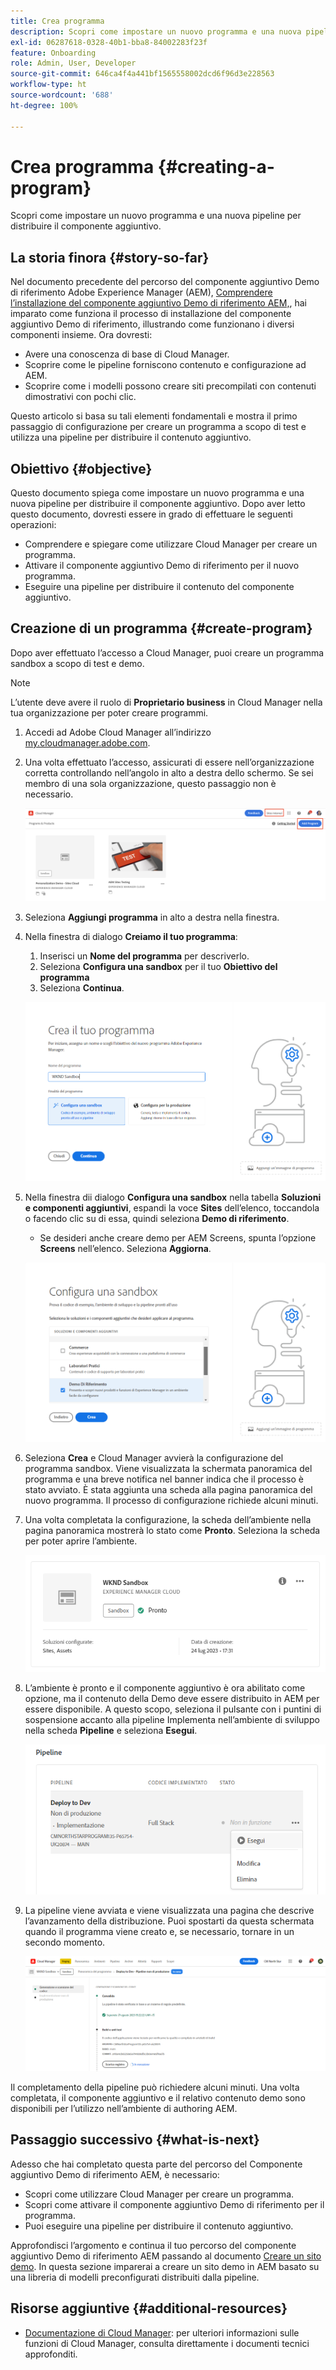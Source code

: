 ```yaml
---
title: Crea programma
description: Scopri come impostare un nuovo programma e una nuova pipeline per distribuire il componente aggiuntivo.
exl-id: 06287618-0328-40b1-bba8-84002283f23f
feature: Onboarding
role: Admin, User, Developer
source-git-commit: 646ca4f4a441bf1565558002dcd6f96d3e228563
workflow-type: ht
source-wordcount: '688'
ht-degree: 100%

---
```



# Crea programma {#creating-a-program}

Scopri come impostare un nuovo programma e una nuova pipeline per distribuire il componente aggiuntivo.

## La storia finora {#story-so-far}

Nel documento precedente del percorso del componente aggiuntivo Demo di riferimento Adobe Experience Manager (AEM), [Comprendere l’installazione del componente aggiuntivo Demo di riferimento AEM,](installation.md), hai imparato come funziona il processo di installazione del componente aggiuntivo Demo di riferimento, illustrando come funzionano i diversi componenti insieme. Ora dovresti:

* Avere una conoscenza di base di Cloud Manager.
* Scoprire come le pipeline forniscono contenuto e configurazione ad AEM.
* Scoprire come i modelli possono creare siti precompilati con contenuti dimostrativi con pochi clic.

Questo articolo si basa su tali elementi fondamentali e mostra il primo passaggio di configurazione per creare un programma a scopo di test e utilizza una pipeline per distribuire il contenuto aggiuntivo.

## Obiettivo {#objective}

Questo documento spiega come impostare un nuovo programma e una nuova pipeline per distribuire il componente aggiuntivo. Dopo aver letto questo documento, dovresti essere in grado di effettuare le seguenti operazioni:

* Comprendere e spiegare come utilizzare Cloud Manager per creare un programma.
* Attivare il componente aggiuntivo Demo di riferimento per il nuovo programma.
* Eseguire una pipeline per distribuire il contenuto del componente aggiuntivo.

## Creazione di un programma {#create-program}

Dopo aver effettuato l’accesso a Cloud Manager, puoi creare un programma sandbox a scopo di test e demo.

>[!NOTE]
>
>L’utente deve avere il ruolo di **Proprietario business** in Cloud Manager nella tua organizzazione per poter creare programmi.

1. Accedi ad Adobe Cloud Manager all’indirizzo [my.cloudmanager.adobe.com](https://my.cloudmanager.adobe.com/).

1. Una volta effettuato l’accesso, assicurati di essere nell’organizzazione corretta controllando nell’angolo in alto a destra dello schermo. Se sei membro di una sola organizzazione, questo passaggio non è necessario.

   ![Panoramica di Cloud Manager](assets/cloud-manager.png)

1. Seleziona **Aggiungi programma** in alto a destra nella finestra.

1. Nella finestra di dialogo **Creiamo il tuo programma**:

   1. Inserisci un **Nome del programma** per descriverlo.
   1. Seleziona **Configura una sandbox** per il tuo **Obiettivo del programma**
   1. Seleziona **Continua**.

   ![Finestra di dialogo Crea programma](assets/create-program.png)

1. Nella finestra dii dialogo **Configura una sandbox** nella tabella **Soluzioni e componenti aggiuntivi**, espandi la voce **Sites** dell’elenco, toccandola o facendo clic su di essa, quindi seleziona **Demo di riferimento**.

   * Se desideri anche creare demo per AEM Screens, spunta l’opzione **Screens** nell’elenco. Seleziona **Aggiorna**.

   ![Selezione del componente aggiuntivo per una Demo di riferimento nella configurazione del programma](assets/select-reference-demo-add-on.png)


1. Seleziona **Crea** e Cloud Manager avvierà la configurazione del programma sandbox. Viene visualizzata la schermata panoramica del programma e una breve notifica nel banner indica che il processo è stato avviato. È stata aggiunta una scheda alla pagina panoramica del nuovo programma. Il processo di configurazione richiede alcuni minuti.

1. Una volta completata la configurazione, la scheda dell’ambiente nella pagina panoramica mostrerà lo stato come **Pronto**. Seleziona la scheda per poter aprire l’ambiente.

   ![Creazione del programma completata](assets/ready.png)

1. L’ambiente è pronto e il componente aggiuntivo è ora abilitato come opzione, ma il contenuto della Demo deve essere distribuito in AEM per essere disponibile. A questo scopo, seleziona il pulsante con i puntini di sospensione accanto alla pipeline Implementa nell’ambiente di sviluppo nella scheda **Pipeline** e seleziona **Esegui**.

   ![Avvia](assets/run.png)

1. La pipeline viene avviata e viene visualizzata una pagina che descrive l’avanzamento della distribuzione. Puoi spostarti da questa schermata quando il programma viene creato e, se necessario, tornare in un secondo momento.

   ![Distribuzione](assets/deployment.png)

Il completamento della pipeline può richiedere alcuni minuti. Una volta completata, il componente aggiuntivo e il relativo contenuto demo sono disponibili per l’utilizzo nell’ambiente di authoring AEM.

## Passaggio successivo {#what-is-next}

Adesso che hai completato questa parte del percorso del Componente aggiuntivo Demo di riferimento AEM, è necessario:

* Scopri come utilizzare Cloud Manager per creare un programma.
* Scopri come attivare il componente aggiuntivo Demo di riferimento per il programma.
* Puoi eseguire una pipeline per distribuire il contenuto aggiuntivo.

Approfondisci l’argomento e continua il tuo percorso del componente aggiuntivo Demo di riferimento AEM passando al documento [Creare un sito demo](create-site.md). In questa sezione imparerai a creare un sito demo in AEM basato su una libreria di modelli preconfigurati distribuiti dalla pipeline.

## Risorse aggiuntive {#additional-resources}

* [Documentazione di Cloud Manager](https://experienceleague.adobe.com/docs/experience-manager-cloud-service/content/onboarding/onboarding-concepts/cloud-manager-introduction.html?lang=it): per ulteriori informazioni sulle funzioni di Cloud Manager, consulta direttamente i documenti tecnici approfonditi.
